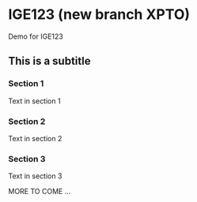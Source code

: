 # IGE123 (new branch XPTO)

Demo for IGE123

## This is a subtitle

### Section 1

Text in section 1

### Section 2

Text in section 2

### Section 3

Text in section 3

MORE TO COME ...
